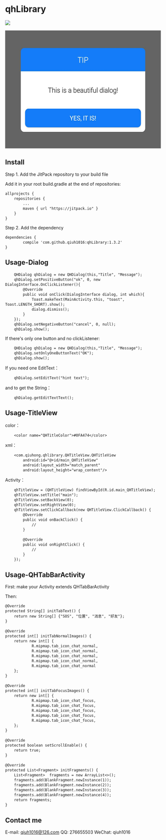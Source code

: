 qhLibrary
============

[![](https://jitpack.io/v/qiuh1016/qhLibrary.svg)](https://jitpack.io/#qiuh1016/qhLibrary)

<!-- ![](pic.png =100*80) -->

<img src="pic.png" width="540" height="380">

Install
------------

Step 1. Add the JitPack repository to your build file

Add it in your root build.gradle at the end of repositories:

    allprojects {
		repositories {
			...
			maven { url "https://jitpack.io" }
		}
	}

Step 2. Add the dependency

	dependencies {
	        compile 'com.github.qiuh1016:qhLibrary:1.3.2'
	}



Usage-Dialog
--------------

        QHDialog qhDialog = new QHDialog(this,"Title", "Message");
        qhDialog.setPositiveButton("ok", 0, new DialogInterface.OnClickListener(){
            @Override
            public void onClick(DialogInterface dialog, int which){
                Toast.makeText(MainActivity.this, "toast", Toast.LENGTH_SHORT).show();
                dialog.dismiss();
            }
        });
        qhDialog.setNegativeButton("cancel", 0, null);
        qhDialog.show();

If there's only one button and no clickListener:

        QHDialog qhDialog = new QHDialog(this,"Title", "Message");
        qhDialog.setOnlyOneButtonText("OK");
        qhDialog.show();


If you need one EditText：
        
        qhDialog.setEditText("hint text");

and to get the String：

        qhDialog.getEditTextText();

Usage-TitleView
--------------
color：

        <color name="QHTitleColor">#0FA474</color>
xml：
        
        <com.qiuhong.qhlibrary.QHTitleView.QHTitleView
            android:id="@+id/main_QHTitleView"
            android:layout_width="match_parent"
            android:layout_height="wrap_content"/>

Activity：

        qhTitleView = (QHTitleView) findViewById(R.id.main_QHTitleView);
        qhTitleView.setTitle("main");
        qhTitleView.setBackView(0);
        qhTitleView.setRightView(0);
        qhTitleView.setClickCallback(new QHTitleView.ClickCallback() {
            @Override
            public void onBackClick() {
                //
            }
            
            @Override
            public void onRightClick() {
                //
            }
        });

Usage-QHTabBarActivity
--------------
First: 
    make your Activity extends QHTabBarActivity
    
Then:

    @Override
    protected String[] initTabText() {
        return new String[] {"SOS", "位置", "消息", "好友"};
    }

    @Override
    protected int[] initTabNormalImages() {
        return new int[] {
                R.mipmap.tab_icon_chat_normal,
                R.mipmap.tab_icon_chat_normal,
                R.mipmap.tab_icon_chat_normal,
                R.mipmap.tab_icon_chat_normal,
                R.mipmap.tab_icon_chat_normal
        };
    }

    @Override
    protected int[] initTabFocusImages() {
        return new int[] {
                R.mipmap.tab_icon_chat_focus,
                R.mipmap.tab_icon_chat_focus,
                R.mipmap.tab_icon_chat_focus,
                R.mipmap.tab_icon_chat_focus,
                R.mipmap.tab_icon_chat_focus,
        };
    }

    @Override
    protected boolean setScrollEnable() {
        return true;
    }

    @Override
    protected List<Fragment> initFragments() {
        List<Fragment>  fragments = new ArrayList<>();
        fragments.add(BlankFragment.newInstance(1));
        fragments.add(BlankFragment.newInstance(2));
        fragments.add(BlankFragment.newInstance(3));
        fragments.add(BlankFragment.newInstance(4));
        return fragments;
    }


Contact me
-------------
E-mail: qiuh1016@126.com
QQ: 276655503
WeChat: qiuh1016
